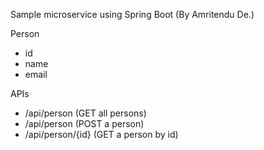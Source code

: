 Sample microservice using Spring Boot (By Amritendu De.)

Person
- id
- name
- email

APIs
- /api/person (GET all persons)
- /api/person (POST a person)
- /api/person/{id} (GET a person by id)

